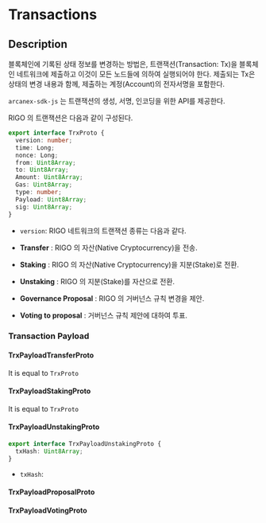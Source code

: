 # Transactions

## Description

블록체인에 기록된 상태 정보를 변경하는 방법은, 트랜잭션(Transaction: Tx)을 블록체인 네트워크에 제출하고 이것이 모든 노드들에 의하여 실행되어야 한다.
제출되는 Tx은 상태의 변경 내용과 함께, 제출하는 계정(Account)의 전자서명을 포함한다.

`arcanex-sdk-js` 는 트랜잭션의 생성, 서명, 인코딩을 위한 API를 제공한다.

RIGO 의 트랜잭션은 다음과 같이 구성된다.

```ts
export interface TrxProto {
  version: number;
  time: Long;
  nonce: Long;
  from: Uint8Array;
  to: Uint8Array;
  Amount: Uint8Array;
  Gas: Uint8Array;
  type: number;
  Payload: Uint8Array;
  sig: Uint8Array;
}
```

- `version`: 
RIGO 네트워크의 트랜잭션 종류는 다음과 같다.

- **Transfer** : RIGO 의 자산(Native Cryptocurrency)을 전송.
- **Staking** : RIGO 의 자산(Native Cryptocurrency)을 지분(Stake)로 전환.
- **Unstaking** : RIGO 의 지분(Stake)를 자산으로 전환.
- **Governance Proposal** : RIGO 의 거버넌스 규칙 변경을 제안.
- **Voting to proposal** : 거버넌스 규칙 제안에 대하여 투표.




### Transaction Payload
#### TrxPayloadTransferProto

It is equal to `TrxProto`

#### TrxPayloadStakingProto

It is equal to `TrxProto`

#### TrxPayloadUnstakingProto

```ts
export interface TrxPayloadUnstakingProto {
  txHash: Uint8Array;
}
```

- `txHash`: 

#### TrxPayloadProposalProto

#### TrxPayloadVotingProto

